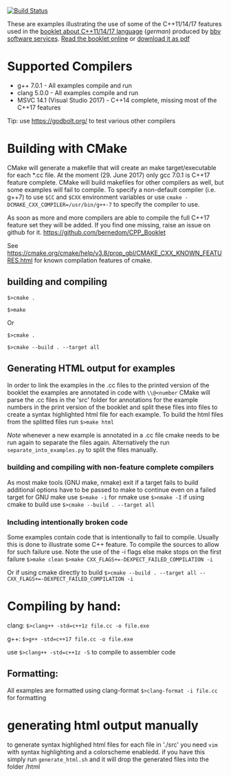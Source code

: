 [![Build Status](https://travis-ci.com/bbvch/CPP_Booklet.svg?branch=master)](https://travis-ci.com/bbvch/CPP_Booklet)

These are examples illustrating the use of some of the C++11/14/17 features used in the [booklet about C++11/14/17 language](https://www.bbv.ch/de/booklet.html#die-neuen-c-standards-%E2%80%93-c-11-bis-c-17) (*german*) produced by [bbv software services](https://www.bbv.ch). [Read the booklet online](https://issuu.com/bbvsoftwareservices/docs/c__17_es?e=12228561/55697143) or [download it as pdf](https://www.bbv.ch/images/bbv/pdf/downloads/booklets/C++17_DS.pdf)

# Supported Compilers

 * g++ 7.0.1 - All examples compile and run
 * clang 5.0.0 - All examples compile and run
 * MSVC 14.1 (Visual Studio 2017) - C++14 complete, missing most of the C++17 features 
 

Tip: use  https://godbolt.org/ to test various other compilers


# Building with CMake
CMake will generate a makefile that will create an make target/executable for each *.cc file. At the moment (29. June 2017) only gcc 7.0.1 is C++17 feature complete. CMake will build makefiles for other compilers as well, but some examples will fail to compile.
To specify a non-default compiler (i.e. g++7) to use  `$CC` and `$CXX` environment variables or use `cmake -DCMAKE_CXX_COMPILER=/usr/bin/g++-7` to specify the compiler to use.

As soon as more and more compilers are able to compile the full C++17 feature set they will be added.
If you find one missing, raise an issue on github for it. https://github.com/bernedom/CPP_Booklet

See https://cmake.org/cmake/help/v3.8/prop_gbl/CMAKE_CXX_KNOWN_FEATURES.html for known compilation features of cmake.

## building and compiling
`$>cmake .`

`$>make`

Or 

`$>cmake .`

`$>cmake --build . --target all`

## Generating HTML output for examples
In order to link the examples in the .cc files to the printed version of the booklet the examples are annotated in code with ```\\@<number```
CMake will parse the .cc files in the 'src' folder for annotations for the example numbers in the print version of the booklet and split these files into files to create a syntax highlighted html file for each example. To build the html files from the splitted files run ```$>make html```

*Note* whenever a new example is annotated in a .cc file cmake needs to be run again to separate the files again. 
Alternatively the run ```separate_into_examples.py``` to split the files manually. 

### building and compiling with non-feature complete compilers
As most make tools (GNU make, nmake) exit if a target fails to build additional options have to be passed to make to continue even on a failed target
for GNU make use `$>make -i` for nmake use `$>nmake -I` if using cmake to build use `$>cmake --build . --target all` 

### Including intentionally broken code
Some examples contain code that is intentionally to fail to compile. Usually this is done to illustrate some C++ feature. To compile the sources to allow for such failure use. Note the use of the -i flags else make stops on the first failure
`$>make clean`
`$>make CXX_FLAGS+=-DEXPECT_FAILED_COMPILATION -i`

Or if using cmake directly to build
`$>cmake --build . --target all -- CXX_FLAGS+=-DEXPECT_FAILED_COMPILATION -i` 

# Compiling by hand:
clang: `$>clang++ -std=c++1z file.cc -o file.exe`

g++: `$>g++ -std=c++17 file.cc -o file.exe`

use `$>clang++ -std=c++1z -S` to compile to assembler code

## Formatting:
All examples are formatted using clang-format
`$>clang-format -i file.cc` for formatting

# generating html output manually
to generate syntax highlighed html files for each file in './src' you need ```vim``` with syntax highlighting and a colorscheme enabledd. if you have this simply run ```generate_html.sh``` and it will drop the generated files into the folder /html

